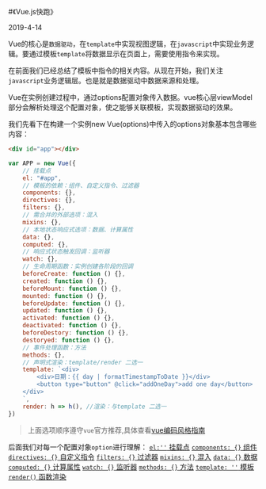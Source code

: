 #《Vue.js快跑》

2019-4-14

Vue的核心是`数据驱动`，在`template`中实现视图逻辑，在`javascript`中实现业务逻辑。要通过模板`template`将数据显示在页面上，需要使用指令来实现。

在前面我们已经总结了模板中指令的相关内容。从现在开始，我们关注`javascript`业务逻辑层。也是就是数据驱动中数据来源和处理。

Vue在实例创建过程中，通过options配置对象传入数据。vue核心层viewModel部分会解析处理这个配置对象，使之能够关联模板，实现数据驱动的效果。

我们先看下在构建一个实例new Vue(options)中传入的options对象基本包含哪些内容：
```html
<div id="app"></div>
```
```js
var APP = new Vue({
    // 挂载点
    el: "#app",
    // 模板的依赖：组件、自定义指令、过滤器
    components: {},
    directives: {},
    filters: {},
    // 需合并的外部选项：混入
    mixins: {},
    // 本地状态响应式选项：数据、计算属性
    data: {},
    computed: {},
    // 响应式状态触发回调：监听器
    watch: {},
    // 生命周期函数：实例创建各阶段的回调
    beforeCreate: function () {},
    created: function () {},
    beforeMount: function () {},
    mounted: function () {},
    beforeUpdate: function () {},
    updated: function () {},
    activated: function () {},
    deactivated: function () {},
    beforeDestory: function () {},
    destoryed: function () {},
    // 事件处理函数：方法
    methods: {},
    // 声明式渲染：template/render 二选一
    template: `<div>
        <div>日期：{{ day | formatTimestampToDate }}</div>
        <button type="button" @click="addOneDay">add one day</button>
    </div>
    `,
    render: h => h(), //渲染：与template 二选一
})
```
> 上面选项顺序遵守`vue`官方推荐,具体查看[vue编码风格指南](https://cn.vuejs.org/v2/style-guide/#%E7%BB%84%E4%BB%B6-%E5%AE%9E%E4%BE%8B%E7%9A%84%E9%80%89%E9%A1%B9%E7%9A%84%E9%A1%BA%E5%BA%8F-%E6%8E%A8%E8%8D%90)

后面我们对每一个配置对象`option`进行理解：
[`el:''` 挂载点]()
[`components: {}` 组件]()
[`directives: {}` 自定义指令]()
[`filters: {}` 过滤器]()
[`mixins: {}` 混入]()
[`data: {}` 数据]()
[`computed: {}` 计算属性]()
[`watch: {}` 监听器]()
[`methods: {}` 方法]()
[`template: ''` 模板]()
[`render()` 函数渲染]()



